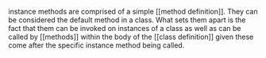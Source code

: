 instance methods are comprised of a simple [[method definition]]. They can be considered the default method in a class. What sets them apart is the fact that them can be invoked on instances of a class as well as can be called by [[methods]] within the body of the [[class definition]] given these come after the specific instance method being called.